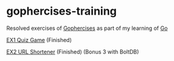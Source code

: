 # gophercises-training

Resolved exercises of [Gophercises](https://gophercises.com) as part of my learning of [Go](https://golang.org/)

[EX1 Quiz Game](/quiz_game/) (Finished)

[EX2 URL Shortener](/url_shortener/) (Finished) (Bonus 3 with BoltDB)
